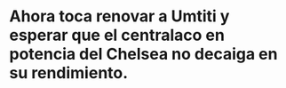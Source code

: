 # Ahora toca renovar a Umtiti y esperar que el centralaco en potencia del Chelsea no decaiga en su rendimiento.
